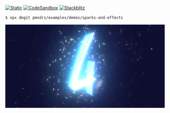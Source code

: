 [![Static](https://img.shields.io/badge/demo-%23646CFF.svg?logo=html5&logoColor=white)](https://pmndrs.github.io/examples/sparks-and-effects)
[![CodeSandbox](https://img.shields.io/badge/codesandbox-040404?logo=codesandbox&logoColor=DBDBDB)](https://codesandbox.io/s/github/pmndrs/examples/tree/main/demos/sparks-and-effects)
[![Stackblitz](https://img.shields.io/badge/stackblitz-fff?logo=Stackblitz&logoColor=1389FD)](https://stackblitz.com/github/pmndrs/examples/tree/main/demos/sparks-and-effects)

```sh
$ npx degit pmndrs/examples/demos/sparks-and-effects
```

![](thumbnail.webp)
